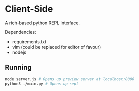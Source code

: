 # Client-Side

A rich-based python REPL interface.

Dependencies:
- requirements.txt
- vim (could be replaced for editor of favour)
- nodejs

## Running

```sh
node server.js # Opens up preview server at localhost:8000
python3 ./main.py # Opens up repl
```
